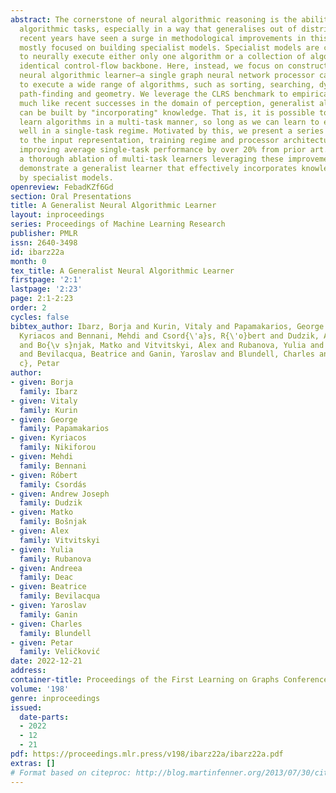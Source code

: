 ```yaml
---
abstract: The cornerstone of neural algorithmic reasoning is the ability to solve
  algorithmic tasks, especially in a way that generalises out of distribution. While
  recent years have seen a surge in methodological improvements in this area, they
  mostly focused on building specialist models. Specialist models are capable of learning
  to neurally execute either only one algorithm or a collection of algorithms with
  identical control-flow backbone. Here, instead, we focus on constructing a generalist
  neural algorithmic learner—a single graph neural network processor capable of learning
  to execute a wide range of algorithms, such as sorting, searching, dynamic programming,
  path-finding and geometry. We leverage the CLRS benchmark to empirically show that,
  much like recent successes in the domain of perception, generalist algorithmic learners
  can be built by "incorporating" knowledge. That is, it is possible to effectively
  learn algorithms in a multi-task manner, so long as we can learn to execute them
  well in a single-task regime. Motivated by this, we present a series of improvements
  to the input representation, training regime and processor architecture over CLRS,
  improving average single-task performance by over 20% from prior art. We then conduct
  a thorough ablation of multi-task learners leveraging these improvements. Our results
  demonstrate a generalist learner that effectively incorporates knowledge captured
  by specialist models.
openreview: FebadKZf6Gd
section: Oral Presentations
title: A Generalist Neural Algorithmic Learner
layout: inproceedings
series: Proceedings of Machine Learning Research
publisher: PMLR
issn: 2640-3498
id: ibarz22a
month: 0
tex_title: A Generalist Neural Algorithmic Learner
firstpage: '2:1'
lastpage: '2:23'
page: 2:1-2:23
order: 2
cycles: false
bibtex_author: Ibarz, Borja and Kurin, Vitaly and Papamakarios, George and Nikiforou,
  Kyriacos and Bennani, Mehdi and Csord{\'a}s, R{\'o}bert and Dudzik, Andrew Joseph
  and Bo{\v s}njak, Matko and Vitvitskyi, Alex and Rubanova, Yulia and Deac, Andreea
  and Bevilacqua, Beatrice and Ganin, Yaroslav and Blundell, Charles and Veli{\v c}kovi{\'
  c}, Petar
author:
- given: Borja
  family: Ibarz
- given: Vitaly
  family: Kurin
- given: George
  family: Papamakarios
- given: Kyriacos
  family: Nikiforou
- given: Mehdi
  family: Bennani
- given: Róbert
  family: Csordás
- given: Andrew Joseph
  family: Dudzik
- given: Matko
  family: Bošnjak
- given: Alex
  family: Vitvitskyi
- given: Yulia
  family: Rubanova
- given: Andreea
  family: Deac
- given: Beatrice
  family: Bevilacqua
- given: Yaroslav
  family: Ganin
- given: Charles
  family: Blundell
- given: Petar
  family: Veličković
date: 2022-12-21
address:
container-title: Proceedings of the First Learning on Graphs Conference
volume: '198'
genre: inproceedings
issued:
  date-parts:
  - 2022
  - 12
  - 21
pdf: https://proceedings.mlr.press/v198/ibarz22a/ibarz22a.pdf
extras: []
# Format based on citeproc: http://blog.martinfenner.org/2013/07/30/citeproc-yaml-for-bibliographies/
---
```

